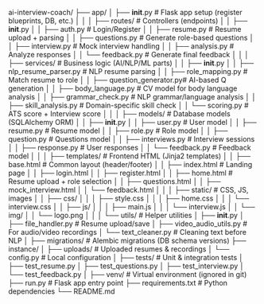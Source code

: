ai-interview-coach/
├── app/
│   ├── __init__.py              # Flask app setup (register blueprints, DB, etc.)
│   │
│   ├── routes/                  # Controllers (endpoints)
│   │   ├── __init__.py
│   │   ├── auth.py              # Login/Register
│   │   ├── resume.py            # Resume upload + parsing
│   │   ├── questions.py         # Generate role-based questions
│   │   ├── interview.py         # Mock interview handling
│   │   ├── analysis.py          # Analyze responses
│   │   └── feedback.py          # Generate final feedback
│   │
│   ├── services/                # Business logic (AI/NLP/ML parts)
│   │   ├── __init__.py
│   │   ├── nlp_resume_parser.py # NLP resume parsing
│   │   ├── role_mapping.py      # Match resume to role
│   │   ├── question_generator.py# AI-based Q generation
│   │   ├── body_language.py     # CV model for body language analysis
│   │   ├── grammar_check.py     # NLP grammar/language analysis
│   │   ├── skill_analysis.py    # Domain-specific skill check
│   │   └── scoring.py           # ATS score + Interview score
│   │
│   ├── models/                  # Database models (SQLAlchemy ORM)
│   │   ├── __init__.py
│   │   ├── user.py              # User model
│   │   ├── resume.py            # Resume model
│   │   ├── role.py              # Role model
│   │   ├── question.py          # Questions model
│   │   ├── interviews.py         # Interview sessions
│   │   ├── response.py          # User responses
│   │   └── feedback.py          # Feedback model
│   │
│   ├── templates/               # Frontend HTML (Jinja2 templates)
│   │   ├── base.html            # Common layout (header/footer)
│   │   ├── index.html           # Landing page
│   │   ├── login.html
│   │   ├── register.html
│   │   ├── home.html            # Resume upload + role selection
│   │   ├── questions.html
│   │   ├── mock_interview.html
│   │   └── feedback.html
│   │
│   ├── static/                  # CSS, JS, images
│   │   ├── css/
│   │   │   ├── style.css
│   │   │   ├── home.css
│   │   │   └── interview.css
│   │   ├── js/
│   │   │   ├── main.js
│   │   │   └── interview.js
│   │   └── img/
│   │       └── logo.png
│   │
│   └── utils/                   # Helper utilities
│       ├── __init__.py
│       ├── file_handler.py      # Resume upload/save
│       ├── video_audio_utils.py # For audio/video recordings
│       └── text_cleaner.py      # Cleaning text before NLP
│
├── migrations/                  # Alembic migrations (DB schema versions)
├── instance/
│   ├── uploads/                 # Uploaded resumes & recordings
│   └── config.py                # Local configuration
│
├── tests/                       # Unit & integration tests
│   ├── test_resume.py
│   ├── test_questions.py
│   ├── test_interview.py
│   └── test_feedback.py
│
├── venv/                        # Virtual environment (ignored in git)
├── run.py                       # Flask app entry point
├── requirements.txt             # Python dependencies
└── README.md
